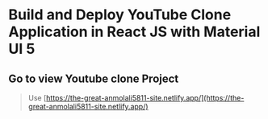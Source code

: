 # Build and Deploy YouTube Clone Application in React JS with Material UI 5

## Go to view Youtube clone Project

> Use  [https://the-great-anmolali5811-site.netlify.app/](https://the-great-anmolali5811-site.netlify.app/)
